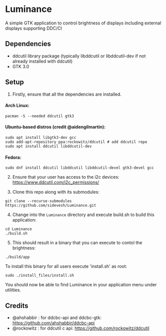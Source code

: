 # Luminance
A simple GTK application to control brightness of displays including external displays supporting DDC/CI

## Dependencies
- ddcutil library package (typically libddcutil or libddcutil-dev if not already installed with ddcutil)
- GTK 3.0

## Setup

1. Firstly, ensure that all the dependencies are installed.

#### Arch Linux:
```
pacman -S --needed ddcutil gtk3
```

#### Ubuntu-based distros (credit @aidengilmartin):
```
sudo apt install libgtk3-dev gcc
sudo add-apt-repository ppa:rockowitz/ddcutil # add ddcutil repo
sudo apt install ddcutil libddcutil-dev
```
#### Fedora:
```
sudo dnf install ddcutil libddcutil libddcutil-devel gtk3-devel gcc
```

2. Ensure that your user has access to the i2c devices:
https://www.ddcutil.com/i2c_permissions/

3. Clone this repo along with its submodules:
```
git clone --recurse-submodules https://github.com/sidevesh/Luminance.git
```

4. Change into the `Luminance` directory and execute build.sh to build this application:
```
cd Luminance
./build.sh
```

5. This should result in a binary that you can execute to contol the brightness:
```
./build/app
```

To install this binary for all users execute 'install.sh' as root:
```
sudo ./install_files/install.sh
```

You should now be able to find Luminance in your application menu under utilities.

## Credits
- @ahshabbir : for ddcbc-api and ddcbc-gtk: https://github.com/ahshabbir/ddcbc-api
- @rockowitz : for ddcutil c api: https://github.com/rockowitz/ddcutil
